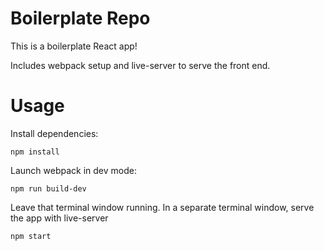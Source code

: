 # Boilerplate Repo

This is a boilerplate React app!

Includes webpack setup and live-server to serve the front end.

# Usage
Install dependencies:

    npm install

Launch webpack in dev mode:

    npm run build-dev

Leave that terminal window running.  In a separate terminal window, serve the app with live-server

    npm start
